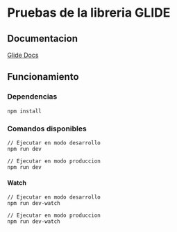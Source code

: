 # Pruebas de la libreria GLIDE

## Documentacion

[Glide Docs](https://glidejs.com/docs/)

## Funcionamiento

### Dependencias

```console
npm install
```

### Comandos disponibles

```console
// Ejecutar en modo desarrollo
npm run dev
```

```console
// Ejecutar en modo produccion
npm run dev
```

#### Watch

```console
// Ejecutar en modo desarrollo
npm run dev-watch
```

```console
// Ejecutar en modo produccion
npm run dev-watch
```
